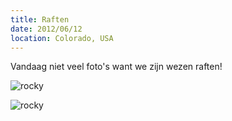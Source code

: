 ```yaml
---
title: Raften
date: 2012/06/12
location: Colorado, USA
---
```


Vandaag niet veel foto's want we zijn wezen raften!

![rocky](http://photography.matsimitsu.com/track/uploads/4fd7fa743f61b01330000016/4fd962313f61b0133000001a/large_20120611-_DSC0393.jpg)

![rocky](http://photography.matsimitsu.com/track/uploads/4fd7fa743f61b01330000016/4fd962333f61b0133000001b/large_20120612-IMG_0896.jpg)

